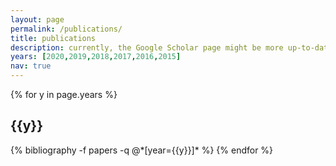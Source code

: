 ```yaml
---
layout: page
permalink: /publications/
title: publications
description: currently, the Google Scholar page might be more up-to-date # publications by categories in reversed chronological order. generated by jekyll-scholar.
years: [2020,2019,2018,2017,2016,2015]
nav: true
---
```


<div class="publications">

{% for y in page.years %}
  <h2 class="year">{{y}}</h2>
  {% bibliography -f papers -q @*[year={{y}}]* %}
{% endfor %}

</div>
